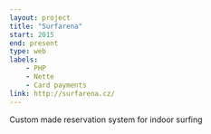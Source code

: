 ```yaml
---
layout: project
title: "Surfarena"
start: 2015
end: present
type: web
labels:
    - PHP
    - Nette
    - Card payments
link: http://surfarena.cz/
---
```

Custom made reservation system for indoor surfing